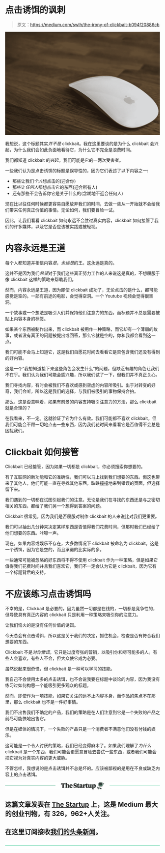 # 点击诱饵的讽刺

> 原文：<https://medium.com/swlh/the-irony-of-clickbait-b094f20886cb>

![](img/8e44c2f1306e39455f016bf0b307ef3e.png)

我想说，这个标题其实*并不是* clickbait。我在这里要谈的是为什么 clickbait 会兴起，为什么我们会如此负面地看待它，为什么它不完全是浪费时间。

我们都知道 clickbait 的兴起。我们可能是它的一两次受害者。

一些我们认为是点击诱饵的标题是误导性的，因为它们表述了以下内容之一:

*   那些让我们*个人*想点击的(迎合你)
*   那些让*任何人*都想点击它的东西(迎合所有人)
*   还有那些不会告诉你它是关于什么的(含糊地不迎合任何人)

现在比以往任何时候都更容易自愿放弃我们的时间，去做一些从一开始就不会给我们带来任何真正价值的事情。无论如何，我们要冒险一试。

因此，让我们看看 clickbait 如何永远不会胜过真实内容，clickbait 如何接管了我们的许多媒体，以及它是否应该被实践或被轻视。

# 内容永远是王道

每个人都知道并相信内容*是*，*永远是*的王。这永远是真的。

这并不是因为我们*希望*对于我们这些真正努力工作的人来说这是真的，不想屈服于像 clickbait 这样的策略来帮助我们。

然而，内容永远是王道，因为即使 clickbait 成功了，无论点击的是什么，都可能感觉是空的。一部有前途的电影，会觉得空洞。一个 Youtube 视频会觉得很空洞。

一个故事或一个想法是吸引人们并保持他们注意力的东西，而标题并不总是需要被贴上内容本身的标签。

如果某个东西被制作出来，而 clickbait 被用作一种策略，而它却有一个薄弱的故事，或者没有真正的问题被提出或回答，那么它就是空的，你和我都会看到这一点。

我们可能不会马上知道它，这是我们自愿花时间去看看它是否包含我们还没有得到的好内容。

这是一个“我想知道接下来这些角色会发生什么”的问题，但缺乏有趣的角色让我们不在乎。我们认为我们可能会感兴趣，所以我们试了一下，但我们并不真正关心。

我们寻找内容，有时会被我们不喜欢或感到空虚的内容所吸引。出于对转变的好奇，我们会听，所以这是我们的选择，与我们被吸引的事物保持合拍。

那么，这是否意味着，如果有前景的内容支持吸引注意力的方法，那么 clickbait 就是合理的？

在我看来，不一定。这就验证了它为什么有效。我们可能都不喜欢 clickbait，但我们可能会不顾一切地点击一些东西，因为我们花时间来看看它是否值得不会总是困扰我们。

# Clickbait 如何接管

Clickbait 已经接管，因为如果一切都是 clickbait，你必须搜索你想要的。

有了互联网的新功能和它的准确性，我们可以马上找到我们想要的东西。但这也带来了其他人，他们可能一直在寻找其他东西，跌跌撞撞地来到错误的页面，但选择留下来。

我们遇到的一切都在试图引起我们的注意。无论是我们在寻找的东西还是与之密切相关的东西，都给了我们另一个想得到答案的问题。

Clickbait 很常见，因为我们是否屈服对制作 clickbait 的人来说比对我们更重要。

我们可以抽出几分钟来决定某样东西是否值得我们花费时间，但那时我们已经给了他们想要的东西。咔嚓一声。

现在，如果内容或娱乐不存在，大多数情况下 clickbait 被命名为 clickbait。这是一个诱饵，因为它是空的，而且承诺的比实际的多。

一些通常可能被忽略的好东西将不得不使用 clickbait 作为一种策略，但是如果它值得我们花费时间并且我们喜欢它，我们不一定会认为它是 clickbait，因为它有一个标题背后的支持。

# 不应该练习点击诱饵吗

不幸的是，Clickbait 是必要的，因为虽然一切都是在线的，一切都是竞争性的，但导致具有真正内容的 clickbait 只是利用一种策略来吸引你的注意力。

让我们恼火的是没有任何价值的诱饵。

今天总会有点击诱饵，所以这是关于我们的决定，抓住机会，检查是否有符合我们想要的东西。

Clickbait 不是*对你撒谎*，它只是过度夸张的营销，以吸引你和尽可能多的人。有些人会喜欢，有些人不会，但大众使它成为必要。

虽然说起来很奇怪，但 clickbait 是一种可以学习的技能。

我自己不会使用太多的点击诱饵，也不会说我要在标题中谈论的内容，因为我没有练习过如何构思一个能吸引更多观众的标题。

然而，即使作为一项技能，如果它关注的远不止内容本身，而作品的焦点不在那里，那么 clickbait 也不是一件好事情。

我们不出售我们不确定的产品，我们的策略是在人们注意到它是一个失败的产品之前尽可能快地出售它。

但是在媒体的情况下，一个失败的产品只是一个消费者不满意他们没有付钱的娱乐。

这可能是一个令人讨厌的策略，我们已经变得麻木了。如果我们理解了*为什么* clickbait 是一个东西，我们可能会更愿意冒险去尝试一些东西，或者我们可能会把它视为对真实内容的更大威胁。

不管怎样，我想说的是点击诱饵并不总是坏的。应该被鄙视的是用在不良或缺乏内容上的点击诱饵。

[![](img/308a8d84fb9b2fab43d66c117fcc4bb4.png)](https://medium.com/swlh)

## 这篇文章发表在 [The Startup](https://medium.com/swlh) 上，这是 Medium 最大的创业刊物，有 326，962+人关注。

## 在这里订阅接收[我们的头条新闻](http://growthsupply.com/the-startup-newsletter/)。

[![](img/b0164736ea17a63403e660de5dedf91a.png)](https://medium.com/swlh)